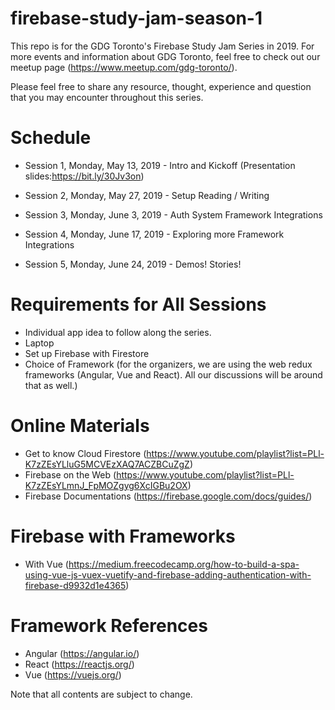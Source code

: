 # firebase-study-jam-season-1

This repo is for the GDG Toronto's Firebase Study Jam Series in 2019. For more events and information about GDG Toronto, feel free to check out our meetup page (https://www.meetup.com/gdg-toronto/).

Please feel free to share any resource, thought, experience and question that you may encounter throughout this series.

# Schedule
- Session 1, Monday, May 13, 2019 - Intro and Kickoff (Presentation slides:https://bit.ly/30Jv3on)

- Session 2, Monday, May 27, 2019 - Setup Reading / Writing

- Session 3, Monday, June 3, 2019 - Auth System Framework Integrations

- Session 4, Monday, June 17, 2019 - Exploring more Framework Integrations

- Session 5, Monday, June 24, 2019 - Demos! Stories!

# Requirements for All Sessions
- Individual app idea to follow along the series.
- Laptop
- Set up Firebase with Firestore
- Choice of Framework (for the organizers, we are using the web redux frameworks (Angular, Vue and React). All our discussions will be around that as well.)

# Online Materials
- Get to know Cloud Firestore (https://www.youtube.com/playlist?list=PLl-K7zZEsYLluG5MCVEzXAQ7ACZBCuZgZ)
- Firebase on the Web (https://www.youtube.com/playlist?list=PLl-K7zZEsYLmnJ_FpMOZgyg6XcIGBu2OX)
- Firebase Documentations (https://firebase.google.com/docs/guides/)

# Firebase with Frameworks
- With Vue (https://medium.freecodecamp.org/how-to-build-a-spa-using-vue-js-vuex-vuetify-and-firebase-adding-authentication-with-firebase-d9932d1e4365)


# Framework References
- Angular (https://angular.io/)
- React (https://reactjs.org/)
- Vue (https://vuejs.org/)

Note that all contents are subject to change.
